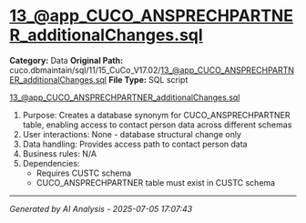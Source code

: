 # 13_@app_CUCO_ANSPRECHPARTNER_additionalChanges.sql

**Category:** Data
**Original Path:** cuco.dbmaintain/sql/11/15_CuCo_V17.02/13_@app_CUCO_ANSPRECHPARTNER_additionalChanges.sql
**File Type:** SQL script

13_@app_CUCO_ANSPRECHPARTNER_additionalChanges.sql
1. Purpose: Creates a database synonym for CUCO_ANSPRECHPARTNER table, enabling access to contact person data across different schemas
2. User interactions: None - database structural change only
3. Data handling: Provides access path to contact person data
4. Business rules: N/A
5. Dependencies:
   - Requires CUSTC schema
   - CUCO_ANSPRECHPARTNER table must exist in CUSTC schema

---
*Generated by AI Analysis - 2025-07-05 17:07:43*
